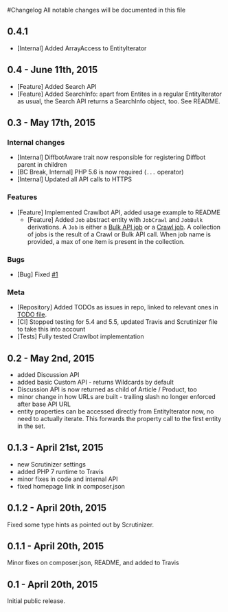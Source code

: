 #Changelog
All notable changes will be documented in this file

## 0.4.1

- [Internal] Added ArrayAccess to EntityIterator

## 0.4 - June 11th, 2015

- [Feature] Added Search API
- [Feature] Added SearchInfo: apart from Entites in a regular EntityIterator as usual, the Search API returns a SearchInfo object, too. See README.

## 0.3 - May 17th, 2015

### Internal changes

- [Internal] DiffbotAware trait now responsible for registering Diffbot parent in children
- [BC Break, Internal] PHP 5.6 is now required (`...` operator)
- [Internal] Updated all API calls to HTTPS

### Features

- [Feature] Implemented Crawlbot API, added usage example to README
    - [Feature] Added `Job` abstract entity with `JobCrawl` and `JobBulk` derivations. A `Job` is either a [Bulk API job](https://www.diffbot.com/dev/docs/bulk) or a [Crawl job](https://www.diffbot.com/dev/docs/crawl). A collection of jobs is the result of a Crawl or Bulk API call. When job name is provided, a max of one item is present in the collection.
    
### Bugs

- [Bug] Fixed [#1](https://github.com/Swader/diffbot-php-client/issues/1)

### Meta

- [Repository] Added TODOs as issues in repo, linked to relevant ones in [TODO file](TODO.md).
- [CI] Stopped testing for 5.4 and 5.5, updated Travis and Scrutinizer file to take this into account
- [Tests] Fully tested Crawlbot implementation

## 0.2 - May 2nd, 2015

- added Discussion API
- added basic Custom API - returns Wildcards by default
- Discussion API is now returned as child of Article / Product, too
- minor change in how URLs are built - trailing slash no longer enforced after base API URL
- entity properties can be accessed directly from EntityIterator now, no need to actually iterate. This forwards the property call to the first entity in the set.

## 0.1.3 - April 21st, 2015

- new Scrutinizer settings
- added PHP 7 runtime to Travis
- minor fixes in code and internal API
- fixed homepage link in composer.json

## 0.1.2 - April 20th, 2015

Fixed some type hints as pointed out by Scrutinizer.

## 0.1.1 - April 20th, 2015

Minor fixes on composer.json, README, and added to Travis

## 0.1 - April 20th, 2015

Initial public release.